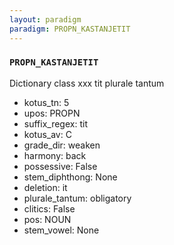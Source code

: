 ```yaml
---
layout: paradigm
paradigm: PROPN_KASTANJETIT
---
```

### ` PROPN_KASTANJETIT `

Dictionary class xxx tit plurale tantum
* kotus_tn: 5
* upos: PROPN
* suffix_regex: tit
* kotus_av: C
* grade_dir: weaken
* harmony: back
* possessive: False
* stem_diphthong: None
* deletion: it
* plurale_tantum: obligatory
* clitics: False
* pos: NOUN
* stem_vowel: None
